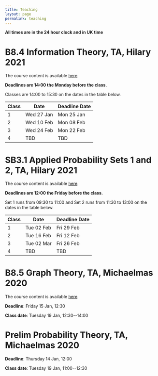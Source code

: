 ```yaml
---
title: Teaching
layout: page
permalink: teaching
---
```


**All times are in the 24 hour clock and in UK time**

# B8.4 Information Theory, TA, Hilary 2021

The course content is available [here](https://courses.maths.ox.ac.uk/node/49135).

**Deadlines are 14:00 the Monday before the class.**

Classes are 14:00 to 15:30 on the dates in the table below.

Class | Date | Deadline Date
--- | --- | ---
1 | Wed 27 Jan | Mon 25 Jan
2 | Wed 10 Feb | Mon 08 Feb
3 | Wed 24 Feb | Mon 22 Feb
4 | TBD | TBD

# SB3.1 Applied Probability Sets 1 and 2, TA, Hilary 2021

The course content is available [here](https://courses.maths.ox.ac.uk/node/49150). 

**Deadlines are 12:00 the Friday before the class.**

Set 1 runs from 09:30 to 11:00 and Set 2 runs from 11:30 to 13:00 on the dates in the table below.

Class | Date | Deadline Date
--- | --- | ---
1 | Tue 02 Feb | Fri 29 Feb
2 | Tue 16 Feb | Fri 12 Feb
3 | Tue 02 Mar | Fri 26 Feb
4 | TBD | TBD

# B8.5 Graph Theory, TA, Michaelmas 2020

The course content is available [here](https://courses.maths.ox.ac.uk/node/49141).

**Deadline**: Friday 15 Jan, 12:30

**Class date**: Tuesday 19 Jan, 12:30--14:00

# Prelim Probability Theory, TA, Michaelmas 2020

**Deadline**: Thursday 14 Jan, 12:00

**Class date**: Tuesday 19 Jan, 11:00--12:30